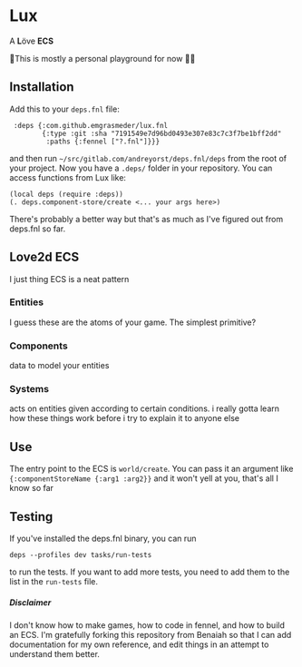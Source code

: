 # Lux
A **L**öve **ECS**

🚧This is mostly a personal playground for now 👷‍♀️

## Installation

Add this to your `deps.fnl` file:
```fennel
 :deps {:com.github.emgrasmeder/lux.fnl
        {:type :git :sha "7191549e7d96bd0493e307e83c7c3f7be1bff2dd"
         :paths {:fennel ["?.fnl"]}}}
```
and then run `~/src/gitlab.com/andreyorst/deps.fnl/deps` from the root of your project. Now you have a `.deps/` folder in your repository. 
You can access functions from Lux like:
```fennel
(local deps (require :deps))
(. deps.component-store/create <... your args here>)
```

There's probably a better way but that's as much as I've figured out from deps.fnl so far. 

## Love2d ECS

I just thing ECS is a neat pattern

### Entities

I guess these are the atoms of your game. The simplest primitive?

### Components

data to model your entities

### Systems

acts on entities given according to certain conditions. i really gotta learn how these things work before i try to explain it to anyone else


## Use

The entry point to the ECS is `world/create`. You can pass it an argument like `{:componentStoreName {:arg1 :arg2}}` and it won't yell at you, that's all I know so far

## Testing

If you've installed the deps.fnl binary, you can run
```
deps --profiles dev tasks/run-tests
```
to run the tests. If you want to add more tests, you need to add them to the list in the `run-tests` file.

##### Disclaimer
I don't know how to make games, how to code in fennel, and how to build an ECS. I'm gratefully forking this repository from Benaiah so that I can add documentation for my own reference, and edit things in an attempt to understand them better.
